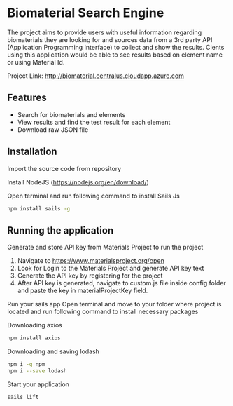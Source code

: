 # Biomaterial Search Engine

The project aims to provide users with useful information regarding biomaterials they are looking for and sources data from a 3rd party API (Application Programming Interface) to collect and show the results. Cients using this application would be able to see results based on element name or using Material Id.

Project Link: http://biomaterial.centralus.cloudapp.azure.com

## Features

- Search for biomaterials and elements
- View results and find the test result for each element
- Download raw JSON file

## Installation
Import the source code from repository

Install NodeJS (https://nodejs.org/en/download/)


Open terminal and run following command to install Sails Js
```sh
npm install sails -g
```

## Running the application

Generate and store  API key from Materials Project to run the project
1. Navigate to https://www.materialsproject.org/open
2. Look for Login to the Materials Project and generate API key text
3. Generate the API key by registering for the project
4. After API key is generated, navigate to custom.js file inside config folder and paste the key in materialProjectKey field.




Run your sails app
Open terminal and move to your folder where project is located and run following command to install necessary packages

Downloading axios

```sh
npm install axios
```

Downloading and saving lodash

```sh
npm i -g npm
npm i --save lodash
```

Start your application

```sh
sails lift
```


